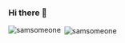 ### Hi there 👋
<p><img align="left"
        src="https://github-readme-stats.vercel.app/api/top-langs?username=samsomeone&show_icons=true&locale=en&layout=compact"
        alt="samsomeone" /></p>

<p>&nbsp;<img align="center"
        src="https://github-readme-stats.vercel.app/api?username=samsomeone&show_icons=true&locale=en"
        alt="samsomeone" /></p>
<!--
**SamSomeone/SamSomeone** is a ✨ _special_ ✨ repository because its `README.md` (this file) appears on your GitHub profile.

Here are some ideas to get you started:

- 🔭 I’m currently working on ...
- 🌱 I’m currently learning ...
- 👯 I’m looking to collaborate on ...
- 🤔 I’m looking for help with ...
- 💬 Ask me about ...
- 📫 How to reach me: ...
- 😄 Pronouns: ...
- ⚡ Fun fact: ...
-->
